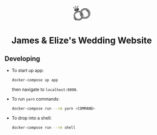 <p align="center">
    <img alt="Gatsby" src=".github/assets/rings.png" width="60" />
</p>
<h1 align="center">
  James & Elize's Wedding Website
</h1>

## Developing

-   To start up app:

    ```bash
    docker-compose up app
    ```

    then navigate to `localhost:8000`.

-   To run `yarn` commands:

    ```bash
    docker-compose run --rm yarn <COMMAND>
    ```

-   To drop into a shell:

    ```bash
    docker-compose run --rm shell
    ```
